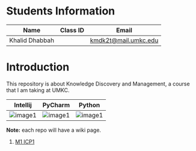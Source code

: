 # Students Information

| Name | Class ID | Email |
| :------: | :------: | :------: |
| Khalid Dhabbah |  | kmdk2t@mail.umkc.edu |

# Introduction
This repository is about Knowledge Discovery and Management, a course that I am taking at UMKC.

| Intellij | PyCharm | Python |
| :------: | :------: | :------: |
| ![image1](https://upload.wikimedia.org/wikipedia/commons/thumb/d/d5/IntelliJ_IDEA_Logo.svg/1024px-IntelliJ_IDEA_Logo.svg.png) | ![image1](https://miro.medium.com/max/1200/1*6Dhu1H4t028lOGbaZuyRCw.png) |![image1](https://upload.wikimedia.org/wikipedia/commons/f/f8/Python_logo_and_wordmark.svg) |


**Note:** each repo will have a wiki page.

1. [M1 ICP1]()
